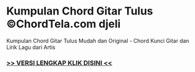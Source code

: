 
 # Kumpulan Chord Gitar Tulus ©ChordTela.com djeli


Kumpulan Chord Gitar Tulus Mudah dan Original - Chord Kunci Gitar dan Lirik Lagu dari Artis

###  <a href="https://shortlighzx.web.app?sq=Kumpulan Chord Gitar Tulus ©ChordTela.com"> >> VERSI LENGKAP KLIK DISINI << </a>

